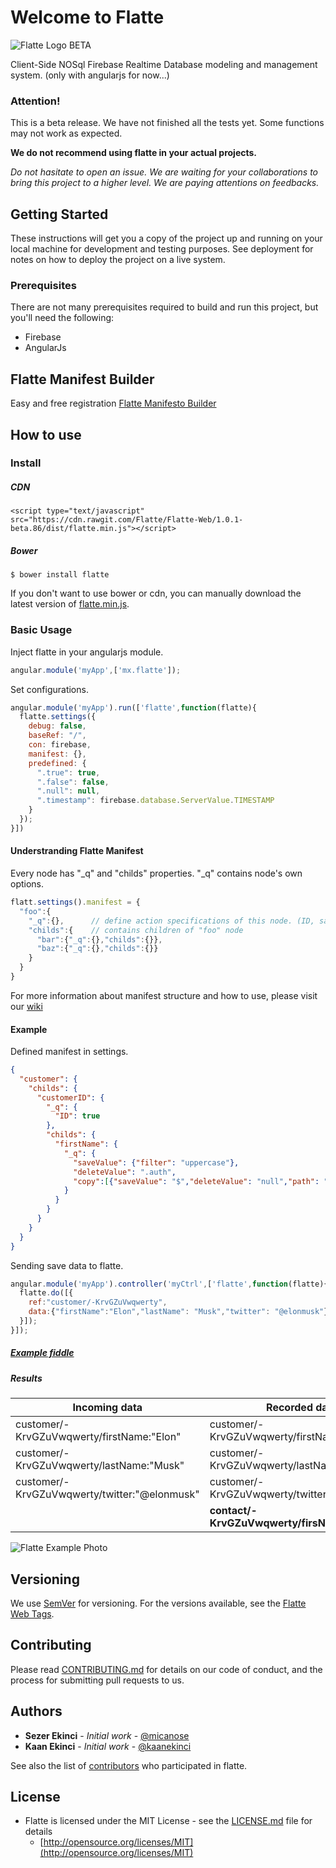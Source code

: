# Welcome to Flatte
![Flatte Logo](https://flatte.maxabab.com/assets/images/logos/flatte%20logo_Header.png "Flatte Logo") BETA

Client-Side NOSql Firebase Realtime Database modeling and management system. (only with angularjs for now...)

### Attention!
This is a beta release. We have not finished all the tests yet.
Some functions may not work as expected.

**We do not recommend using flatte in your actual projects.**

_Do not hasitate to open an issue. We are waiting for your collaborations to bring this project to a higher level. We are paying attentions on feedbacks._

## Getting Started

These instructions will get you a copy of the project up and running on your local machine for development and testing purposes. See deployment for notes on how to deploy the project on a live system.

### Prerequisites

There are not many prerequisites required to build and run this project, but you'll need the following:

* Firebase
* AngularJs

## Flatte Manifest Builder 
Easy and free registration
[Flatte Manifesto Builder](https://flatte.maxabab.com)

## How to use
### Install
##### CDN
	<script type="text/javascript" src="https://cdn.rawgit.com/Flatte/Flatte-Web/1.0.1-beta.86/dist/flatte.min.js"></script>
##### Bower
	$ bower install flatte
If you don't want to use bower or cdn, you can manually download the latest version of [flatte.min.js](https://raw.githubusercontent.com/Flatte/Flatte-Web/master/dist/flatte.min.js). 

### Basic Usage

Inject flatte in your angularjs module.
```javascript
angular.module('myApp',['mx.flatte']);
```

Set configurations.
```javascript
angular.module('myApp').run(['flatte',function(flatte){
  flatte.settings({
    debug: false,
    baseRef: "/",
    con: firebase,
    manifest: {},
    predefined: {
      ".true": true,
      ".false": false,
      ".null": null,
      ".timestamp": firebase.database.ServerValue.TIMESTAMP
    }
  });
}])
```

#### Understranding Flatte Manifest
Every node has "_q" and "childs" properties. "_q" contains node's own options.
```javascript
flatt.settings().manifest = {
  "foo":{
    "_q":{},      // define action specifications of this node. (ID, saveValue, deleteValue, copy, externalEffect, function)
    "childs":{    // contains children of "foo" node
      "bar":{"_q":{},"childs":{}},
      "baz":{"_q":{},"childs":{}}
    }
  }
}
```
For more information about manifest structure and how to use, please visit our [wiki](https://github.com/Flatte/Flatte-Web/wiki)


#### Example
Defined manifest in settings.
```json
{
  "customer": {
    "childs": {
      "customerID": {
        "_q": {
          "ID": true
        },
        "childs": {
          "firstName": {
            "_q": {
              "saveValue": {"filter": "uppercase"},
              "deleteValue": ".auth",
              "copy":[{"saveValue": "$","deleteValue": "null","path": "/contact/#customerID/firstName"}]
            }
          }
        }
      }
    }
  }
}
```
Sending save data to flatte.
```javascript
angular.module('myApp').controller('myCtrl',['flatte',function(flatte){
  flatte.do([{
    ref:"customer/-KrvGZuVwqwerty",
    data:{"firstName":"Elon","lastName": "Musk","twitter": "@elonmusk"}
  }]);
}]);
```

##### [Example fiddle](https://jsfiddle.net/micanose/pq8t5unx/)

##### Results
| Incoming data                                    | Recorded data                                    |
|--------------------------------------------------|--------------------------------------------------|
| customer/-KrvGZuVwqwerty/firstName:"Elon"         | customer/-KrvGZuVwqwerty/firstName:"**ELON**"     |
| customer/-KrvGZuVwqwerty/lastName:"Musk"         | customer/-KrvGZuVwqwerty/lastName:"Musk"         |
| customer/-KrvGZuVwqwerty/twitter:"@elonmusk"     | customer/-KrvGZuVwqwerty/twitter:"@elonmusk"     |
|                                                  | **contact/-KrvGZuVwqwerty/firsName:"Elon"**      |

![Flatte Example Photo](https://flatte.maxabab.com/assets/images/welcome/flatte_screen/full.png "Flatte Manifesto Builder")

## Versioning

We use [SemVer](http://semver.org/) for versioning. For the versions available, see the [Flatte Web Tags](https://github.com/Flatte/Flatte-Web/tags). 


## Contributing

Please read [CONTRIBUTING.md](CONTRIBUTING.md) for details on our code of conduct, and the process for submitting pull requests to us.

## Authors

* **Sezer Ekinci** - *Initial work* - [@micanose](https://github.com/micanose)
* **Kaan Ekinci** - *Initial work* - [@kaanekinci](https://github.com/kaanekinci)

See also the list of [contributors](https://github.com/Flatte/Flatte-Web/graphs/contributors) who participated in flatte.

## License
- Flatte is licensed under the MIT License - see the [LICENSE.md](LICENSE.md) file for details
  - [http://opensource.org/licenses/MIT](http://opensource.org/licenses/MIT)
